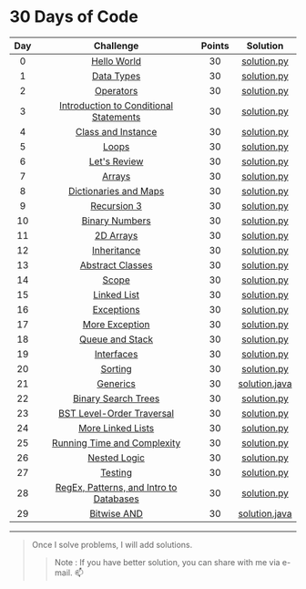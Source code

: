 # 30 Days of Code

| Day | Challenge | Points | Solution |
|:---:|:---------:|:------:|:--------:|
|0|[Hello World](https://www.hackerrank.com/challenges/30-hello-world/problem)|30|[solution.py](https://github.com/aesavas/HackerRank/blob/master/30%20Days%20of%20Code/Day%2000%20-%20Hello%20World/solution.py)|
|1|[Data Types](https://www.hackerrank.com/challenges/30-data-types/problem)|30|[solution.py](https://github.com/aesavas/HackerRank/blob/master/30%20Days%20of%20Code/Day%2001%20-%20Data%20Types/solution.py)|
|2|[Operators](https://www.hackerrank.com/challenges/30-operators/problem)|30|[solution.py](https://github.com/aesavas/HackerRank/blob/master/30%20Days%20of%20Code/Day%2002%20-%20Operators/solution.py)|
|3|[Introduction to Conditional Statements](https://www.hackerrank.com/challenges/30-conditional-statements/problem)|30|[solution.py](https://github.com/aesavas/HackerRank/blob/master/30%20Days%20of%20Code/Day%2003%20-%20Introduction%20to%20Conditional%20Statements/solution.py)|
|4|[Class and Instance](https://www.hackerrank.com/challenges/30-class-vs-instance/problem)|30|[solution.py](https://github.com/aesavas/HackerRank/blob/master/30%20Days%20of%20Code/Day%2004%20-%20Class%20vs%20Instance/solution.py)|
|5|[Loops](https://www.hackerrank.com/challenges/30-loops/problem)|30|[solution.py](https://github.com/aesavas/HackerRank/blob/master/30%20Days%20of%20Code/Day%2005%20-%20Loops/solution.py)|
|6|[Let's Review](https://www.hackerrank.com/challenges/30-review-loop/problem)|30|[solution.py](https://github.com/aesavas/HackerRank/blob/master/30%20Days%20of%20Code/Day%2006%20-%20Let's%20Review/solution.py)|
|7|[Arrays](hackerrank.com/challenges/30-arrays/problem)|30|[solution.py](https://github.com/aesavas/HackerRank/tree/master/30%20Days%20of%20Code/Day%2007%20-%20Arrays)|
|8|[Dictionaries and Maps](https://www.hackerrank.com/challenges/30-dictionaries-and-maps/problem)|30|[solution.py](https://github.com/aesavas/HackerRank/blob/master/30%20Days%20of%20Code/Day%2008%20-%20Dictionaries%20and%20Maps/solution.py)|
|9|[Recursion 3](https://www.hackerrank.com/challenges/30-recursion/problem)|30|[solution.py](https://github.com/aesavas/HackerRank/blob/master/30%20Days%20of%20Code/Day%2009%20-%20Recursion%203/solution.py)|
|10|[Binary Numbers](https://www.hackerrank.com/challenges/30-binary-numbers/problem)|30|[solution.py](https://github.com/aesavas/HackerRank/blob/master/30%20Days%20of%20Code/Day%2010%20-%20Binary%20Numbers/solution.py)|
|11|[2D Arrays](https://www.hackerrank.com/challenges/30-2d-arrays/problem)|30|[solution.py](https://github.com/aesavas/HackerRank/blob/master/30%20Days%20of%20Code/Day%2011%20-%202D%20Arrays/solution.py)|
|12|[Inheritance](https://www.hackerrank.com/challenges/30-inheritance/problem)|30|[solution.py](https://github.com/aesavas/HackerRank/blob/master/30%20Days%20of%20Code/Day%2012%20-%20Inheritance/solution.py)|
|13|[Abstract Classes](https://www.hackerrank.com/challenges/30-abstract-classes/problem)|30|[solution.py](https://github.com/aesavas/HackerRank/blob/master/30%20Days%20of%20Code/Day%2011%20-%202D%20Arrays/solution.py)|
|14|[Scope](https://www.hackerrank.com/challenges/30-scope/problem)|30|[solution.py](https://github.com/aesavas/HackerRank/blob/master/30%20Days%20of%20Code/Day%2014%20-%20Scope/solution.py)|
|15|[Linked List](https://www.hackerrank.com/challenges/30-linked-list/problem)|30|[solution.py](https://github.com/aesavas/HackerRank/blob/master/30%20Days%20of%20Code/Day%2015%20-%20Linked%20List/solution.py)|
|16|[Exceptions](https://www.hackerrank.com/challenges/30-exceptions-string-to-integer/problem)|30|[solution.py](https://github.com/aesavas/HackerRank/blob/master/30%20Days%20of%20Code/Day%2016%20-%20Exceptions/solution.py)|
|17|[More Exception](https://www.hackerrank.com/challenges/30-more-exceptions/problem)|30|[solution.py](https://github.com/aesavas/HackerRank/blob/master/30%20Days%20of%20Code/Day%2017%20-%20More%20Exception/solution.py)|
|18|[Queue and Stack](https://www.hackerrank.com/challenges/30-queues-stacks/problem)|30|[solution.py](https://github.com/aesavas/HackerRank/blob/master/30%20Days%20of%20Code/Day%2018%20-%20Queue%20and%20Stack/solution/solution.py)|
|19|[Interfaces](https://www.hackerrank.com/challenges/30-interfaces/problem)|30|[solution.py](https://github.com/aesavas/HackerRank/blob/master/30%20Days%20of%20Code/Day%2019%20-%20Interfaces/solution.py)|
|20|[Sorting](https://www.hackerrank.com/challenges/30-sorting/problem)|30|[solution.py](https://github.com/aesavas/HackerRank/blob/master/30%20Days%20of%20Code/Day%2020%20-%20Sorting/solution.py)|
|21|[Generics](https://www.hackerrank.com/challenges/30-generics/problem)|30|[solution.java](https://github.com/aesavas/HackerRank/blob/master/30%20Days%20of%20Code/Day%2021%20-%20Generics/Generics.java)|
|22|[Binary Search Trees](https://www.hackerrank.com/challenges/30-binary-search-trees/problem)|30|[solution.py](https://github.com/aesavas/HackerRank/blob/master/30%20Days%20of%20Code/Day%2022%20-%20Binary%20Search%20Trees/solution.py)|
|23|[BST Level-Order Traversal](https://www.hackerrank.com/challenges/30-binary-trees/problem)|30|[solution.py](https://github.com/aesavas/HackerRank/blob/master/30%20Days%20of%20Code/Day%2023%20-%20BST%20Level-Order%20Traversal/solution.py)|
|24|[More Linked Lists](https://www.hackerrank.com/challenges/30-linked-list-deletion/problem)|30|[solution.py](https://github.com/aesavas/HackerRank/blob/master/30%20Days%20of%20Code/Day%2024%20-%20More%20Linked%20Lists/solution.py)|
|25|[Running Time and Complexity](https://www.hackerrank.com/challenges/30-running-time-and-complexity/problem)|30|[solution.py](https://github.com/aesavas/HackerRank/blob/master/30%20Days%20of%20Code/Day%2025%20-%20Running%20Time%20and%20Complexity/solution.py)|
|26|[Nested Logic](https://www.hackerrank.com/challenges/30-nested-logic/problem)|30|[solution.py](https://github.com/aesavas/HackerRank/blob/master/30%20Days%20of%20Code/Day%2026%20-%20Nested%20Logic/solution.py)|
|27|[Testing](https://www.hackerrank.com/challenges/30-testing/problem)|30|[solution.py](https://github.com/aesavas/HackerRank/blob/master/30%20Days%20of%20Code/Day%2027%20-%20Testing/solution.py)|
|28|[RegEx, Patterns, and Intro to Databases](https://www.hackerrank.com/challenges/30-regex-patterns/problem)|30|[solution.py](https://github.com/aesavas/HackerRank/blob/master/30%20Days%20of%20Code/Day%2028%20-%20RegEx%2C%20Patterns%2C%20and%20Intro%20to%20Databases/solution.py)|
|29|[Bitwise AND](https://www.hackerrank.com/challenges/30-bitwise-and/problem)|30|[solution.java](https://github.com/aesavas/HackerRank/blob/master/30%20Days%20of%20Code/Day%2029%20-%20Bitwise%20AND/Solution.java)|

---------------------------------------------
> Once I solve problems, I will add solutions.
>> Note : If you have better solution, you can share with me via e-mail. :mailbox:
